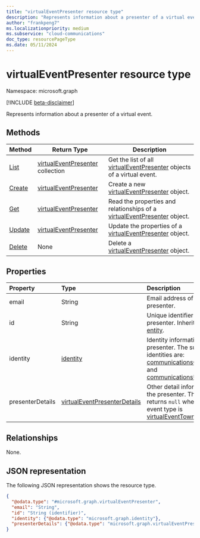 ```yaml
---
title: "virtualEventPresenter resource type"
description: "Represents information about a presenter of a virtual event."
author: "frankpeng7"
ms.localizationpriority: medium
ms.subservice: "cloud-communications"
doc_type: resourcePageType
ms.date: 05/11/2024
---
```


# virtualEventPresenter resource type

Namespace: microsoft.graph

[!INCLUDE [beta-disclaimer](../../includes/beta-disclaimer.md)]

Represents information about a presenter of a virtual event.

## Methods

| Method | Return Type |Description |
| ------ | ----------- | ---------- |
| [List](../api/virtualevent-list-presenters.md) | [virtualEventPresenter](../resources/virtualeventpresenter.md) collection | Get the list of all [virtualEventPresenter](../resources/virtualeventpresenter.md) objects of a virtual event. |
| [Create](../api/virtualevent-post-presenters.md) | [virtualEventPresenter](../resources/virtualeventpresenter.md) | Create a new [virtualEventPresenter](../resources/virtualeventpresenter.md) object. |
| [Get](../api/virtualeventpresenter-get.md) | [virtualEventPresenter](../resources/virtualeventpresenter.md) | Read the properties and relationships of a [virtualEventPresenter](../resources/virtualeventpresenter.md) object. |
| [Update](../api/virtualeventpresenter-update.md) | [virtualEventPresenter](../resources/virtualeventpresenter.md) | Update the properties of a [virtualEventPresenter](../resources/virtualeventpresenter.md) object. |
| [Delete](../api/virtualeventpresenter-delete.md) | None | Delete a [virtualEventPresenter](../resources/virtualeventpresenter.md) object. |

## Properties

|Property|Type|Description|
|:---|:---|:---|
|email|String|Email address of the presenter.|
|id|String|Unique identifier of the presenter. Inherited from [entity](../resources/entity.md).|
|identity|[identity](../resources/identity.md)|Identity information of the presenter. The supported identities are: [communicationsGuestIdentity](../resources/communicationsguestidentity.md) and [communicationsUserIdentity](../resources/communicationsuseridentity.md). |
|presenterDetails|[virtualEventPresenterDetails](../resources/virtualeventpresenterdetails.md)|Other detail information of the presenter. This property returns `null` when the virtual event type is [virtualEventTownhall](../resources/virtualeventtownhall.md). |

## Relationships
None.

## JSON representation

The following JSON representation shows the resource type.
<!-- {
  "blockType": "resource",
  "keyProperty": "id",
  "@odata.type": "microsoft.graph.virtualEventPresenter",
  "baseType": "microsoft.graph.entity",
  "openType": false
}
-->
``` json
{
  "@odata.type": "#microsoft.graph.virtualEventPresenter",
  "email": "String",
  "id": "String (identifier)",
  "identity": {"@odata.type": "microsoft.graph.identity"},
  "presenterDetails": {"@odata.type": "microsoft.graph.virtualEventPresenterDetails"}
}
```
